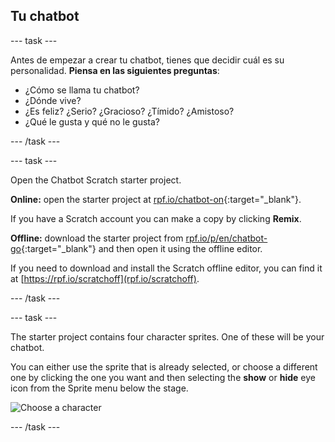 ## Tu chatbot

\--- task \---

Antes de empezar a crear tu chatbot, tienes que decidir cuál es su personalidad. **Piensa en las siguientes preguntas**:

+ ¿Cómo se llama tu chatbot?
+ ¿Dónde vive?
+ ¿Es feliz? ¿Serio? ¿Gracioso? ¿Tímido? ¿Amistoso?
+ ¿Qué le gusta y qué no le gusta?

\--- /task \---

\--- task \---

Open the Chatbot Scratch starter project.

**Online:** open the starter project at [rpf.io/chatbot-on](http://rpf.io/chatbot-on){:target="_blank"}.

If you have a Scratch account you can make a copy by clicking **Remix**.

**Offline:** download the starter project from [rpf.io/p/en/chatbot-go](http://rpf.io/p/en/chatbot-go){:target="_blank"} and then open it using the offline editor.

If you need to download and install the Scratch offline editor, you can find it at [https://rpf.io/scratchoff](rpf.io/scratchoff).

\--- /task \---

\--- task \---

The starter project contains four character sprites. One of these will be your chatbot.

You can either use the sprite that is already selected, or choose a different one by clicking the one you want and then selecting the **show** or **hide** eye icon from the Sprite menu below the stage.

![Choose a character](images/chatbot-characters.png)

\--- /task \---